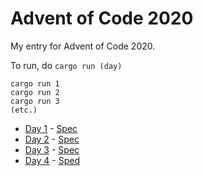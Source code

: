 # Advent of Code 2020

My entry for Advent of Code 2020.

To run, do `cargo run (day)`

```
cargo run 1
cargo run 2
cargo run 3
(etc.)
```

- [Day 1](src/days/day1.rs) - [Spec](https://adventofcode.com/2020/day/1)
- [Day 2](src/days/day2.rs) - [Spec](https://adventofcode.com/2020/day/2)
- [Day 3](src/days/day3.rs) - [Spec](https://adventofcode.com/2020/day/3)
- [Day 4](src/days/day4.rs) - [Sped](https://adventofcode.com/2020/day/4)
